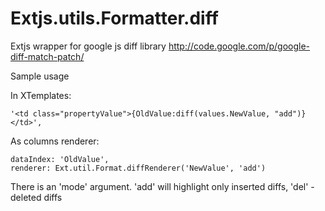 Extjs.utils.Formatter.diff
==========================

Extjs wrapper for google js diff library http://code.google.com/p/google-diff-match-patch/

Sample usage

In XTemplates:
  
  ```
  '<td class="propertyValue">{OldValue:diff(values.NewValue, "add")}</td>',
  ```
As columns renderer:

  ```
  dataIndex: 'OldValue',
  renderer: Ext.util.Format.diffRenderer('NewValue', 'add')
  ```
  
There is an 'mode' argument. 'add' will highlight only inserted diffs, 'del' - deleted diffs
